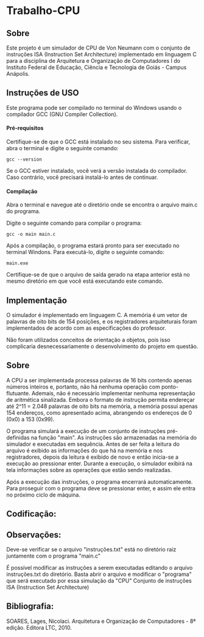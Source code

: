 # Trabalho-CPU
## Sobre
Este projeto é um simulador de CPU de Von Neumann com o conjunto de instruções ISA (Instruction Set Architecture) implementado em linguagem C para a disciplina de Arquitetura e Organização de Computadores I do Instituto Federal de Educação, Ciência e Tecnologia de Goiás - Campus Anápolis.

## Instruções de USO

Este programa pode ser compilado no terminal do Windows usando o compilador GCC (GNU Compiler Collection).

#### Pré-requisitos
Certifique-se de que o GCC está instalado no seu sistema. Para verificar, abra o terminal e digite o seguinte comando:

`gcc --version`

Se o GCC estiver instalado, você verá a versão instalada do compilador. Caso contrário, você precisará instalá-lo antes de continuar.

#### Compilação
Abra o terminal e navegue até o diretório onde se encontra o arquivo main.c do programa.

Digite o seguinte comando para compilar o programa:

`gcc -o main main.c`

Após a compilação, o programa estará pronto para ser executado no terminal Windons. Para executá-lo, digite o seguinte comando:

`main.exe` 

Certifique-se de que o arquivo de saída gerado na etapa anterior está no mesmo diretório em que você está executando este comando.

## Implementação

O simulador é implementado em linguagem C. A memória é um vetor de palavras de oito bits de 154 posições, e os registradores arquiteturais foram implementados de acordo com as especificações do professor.

Não foram utilizados conceitos de orientação a objetos, pois isso complicaria desnecessariamente o desenvolvimento do projeto em questão.

## Sobre 

A CPU a ser implementada processa palavras de 16 bits contendo apenas números inteiros e, portanto, não há
nenhuma operação com ponto-flutuante. Ademais, não é necessário implementar nenhuma representação de aritmética
sinalizada. Embora o formato de instrução permita endereçar até 2^11 = 2.048 palavras de oito bits na memória, a memória
possui apenas 154 endereços, como apresentado acima, abrangendo os endereços de 0 (0x0) a 153 (0x99).

O programa simulará a execução de um conjunto de instruções pré-definidas na função "main". As instruções são armazenadas na memória do simulador e executadas em sequência. Antes de ser feita a leitura do arquivo é exibido as informações do que há na memória e nos registradores, depois da leitura é exibido de novo e então inicia-se a execução ao pressionar enter. Durante a execução, o simulador exibirá na tela informações sobre as operações que estão sendo realizadas.

Após a execução das instruções, o programa encerrará automaticamente. Para proseguir com o programa deve se pressionar enter, e assim ele entra no próximo ciclo de máquina.

## Codificação:



## Observações:

Deve-se verificar se o arquivo "instruções.txt" está no diretório raiz juntamente com o programa "main.c"

É possível modificar as instruções a serem executadas editando o arquivo instruções.txt do diretório.
Basta abrir o arquivo e modificar o "programa" que será executado por essa simulação da "CPU"
Conjunto de instruções ISA (Instruction Set Architecture)


## Bibliografia:

SOARES, Lages, Nicolaci. Arquitetura e Organização de Computadores - 8ª edição. Editora LTC, 2010.

